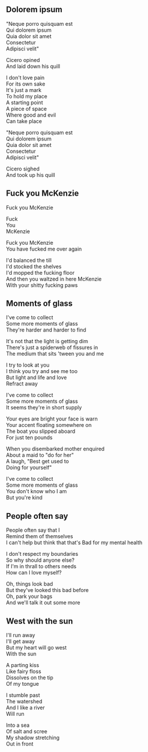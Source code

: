 ## Dolorem ipsum

"Neque porro quisquam est  
Qui dolorem ipsum  
Quia dolor sit amet  
Consectetur  
Adipisci velit"  

Cicero opined  
And laid down his quill  

I don't love pain  
For its own sake  
It's just a mark  
To hold my place  
A starting point  
A piece of space  
Where good and evil  
Can take place  

"Neque porro quisquam est  
Qui dolorem ipsum  
Quia dolor sit amet  
Consectetur  
Adipisci velit"  

Cicero sighed  
And took up his quill  


## Fuck you McKenzie

Fuck you McKenzie  

Fuck  
You  
McKenzie  

Fuck you McKenzie  
You have fucked me over again  

I'd balanced the till  
I'd stocked the shelves  
I'd mopped the fucking floor  
And then you waltzed in here McKenzie  
With your shitty fucking paws  


## Moments of glass

I've come to collect  
Some more moments of glass  
They're harder and harder to find  

It's not that the light is getting dim  
There's just a spiderweb of fissures in  
The medium that sits 'tween you and me  

I try to look at you  
I think you try and see me too  
But light and life and love  
Refract away  

I've come to collect  
Some more moments of glass  
It seems they're in short supply  

Your eyes are bright your face is warn  
Your accent floating somewhere on  
The boat you slipped aboard  
For just ten pounds  

When you disembarked mother enquired  
About a maid to "do for her"  
A laugh, "Best get used to  
Doing for yourself"  

I've come to collect  
Some more moments of glass  
You don't know who I am  
But you're kind  


## People often say

People often say that I  
Remind them of themselves  
I can't help but think that that's
Bad for my mental health  

I don't respect my boundaries  
So why should anyone else?  
If I'm in thrall to others needs  
How can I love myself?  

Oh, things look bad  
But they've looked this bad before  
Oh, park your bags  
And we'll talk it out some more  


## West with the sun

I'll run away  
I'll get away  
But my heart will go west  
With the sun  

A parting kiss  
Like fairy floss  
Dissolves on the tip  
Of my tongue  

I stumble past  
The watershed  
And I like a river  
Will run  

Into a sea  
Of salt and scree  
My shadow stretching  
Out in front  
